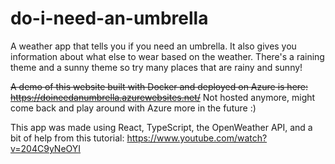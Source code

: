 # do-i-need-an-umbrella
A weather app that tells you if you need an umbrella. It also gives you information about what else to wear based on the weather. There's a raining theme and a sunny theme so try many places that are rainy and sunny!

~~A demo of this website built with Docker and deployed on Azure is here: https://doineedanumbrella.azurewebsites.net/~~ Not hosted anymore, might come back and play around with Azure more in the future :)

This app was made using React, TypeScript, the OpenWeather API, and a bit of help from this tutorial: https://www.youtube.com/watch?v=204C9yNeOYI
